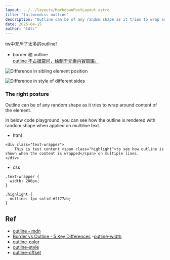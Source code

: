 ```yaml
---
layout: ../../layouts/MarkdownPostLayout.astro
title: "tailwindcss outline"
description: "Outline can be of any random shape as it tries to wrap around content of the element."
date: 2025-04-15
author: "tdtc"
---
```

  tw中充斥了太多的outline!

- border 和 outline    
[outline 不占据空间，绘制于元素内容周围。](https://developer.mozilla.org/zh-CN/docs/Web/CSS/outline#border_%E5%92%8C_outline)

![Difference in sibling element position](https://res.cloudinary.com/dkdpf5puv/image/upload/f_auto,c_limit,w_750,q_auto/v1654257705/images/border-vs-outline/border-vs-outline-effect-on-layout.png)

![Difference in style of different sides](https://res.cloudinary.com/dkdpf5puv/image/upload/f_auto,c_limit,w_750,q_auto/v1654262774/images/border-vs-outline/Border-vs-outline-different-styles-per-side.png)


### The right posture
Outline can be of any random shape as it tries to wrap around content of the element. 

In below code playground, you can see how the outline is rendered with random shape when applied on multiline text.
- html
```
<div class="text-wrapper">
    This is test content <span class="highlight">to see how outline is shown when the content is wrapped</span> on multiple lines.
</div>
```
- css
```
.text-wrapper {
  width: 200px;
}

.highlight {
  outline: 1px solid #ff77ab;
}
```

## Ref
- [outline - mdn](https://developer.mozilla.org/zh-CN/docs/Web/CSS/outline)
- [Border vs Outline - 5 Key Differences](https://www.codewithshripal.com/articles/css/5-key-differences-between-border-and-outline)
 -[outline-width](https://tailwindcss.com/docs/outline-width)
- [outline-color](https://tailwindcss.com/docs/outline-color)
- [outline-style](https://tailwindcss.com/docs/outline-style)
- [outline-offset](https://tailwindcss.com/docs/outline-offset)
